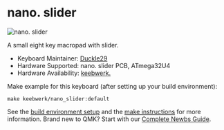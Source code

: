# nano. slider

![nano. slider](https://i.imgur.com/0UxyfxL.png)

A small eight key macropad with slider.

* Keyboard Maintainer: [Duckle29](https://github.com/Duckle29)
* Hardware Supported: nano. slider PCB, ATmega32U4
* Hardware Availability: [keebwerk.](https://www.keebwerk.com/product/nano-slider-keyboard/)

Make example for this keyboard (after setting up your build environment):

    make keebwerk/nano_slider:default

See the [build environment setup](https://docs.qmk.fm/#/getting_started_build_tools) and the [make instructions](https://docs.qmk.fm/#/getting_started_make_guide) for more information. Brand new to QMK? Start with our [Complete Newbs Guide](https://docs.qmk.fm/#/newbs).

